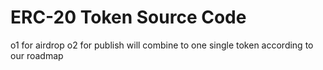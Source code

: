 # ERC-20 Token Source Code 

o1 for airdrop
o2 for publish 
will combine to one single token according to our roadmap
